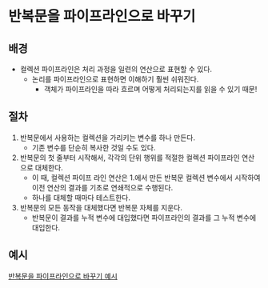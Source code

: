 # 반복문을 파이프라인으로 바꾸기
## 배경
- 컬렉션 파이프라인은 처리 과정을 일련의 연산으로 표현할 수 있다.
  - 논리를 파이프라인으로 표현하면 이해하기 훨씬 쉬워진다.
    - 객체가 파이프라인을 따라 흐르며 어떻게 처리되는지를 읽을 수 있기 때문!

## 절차 
1. 반복문에서 사용하는 컬렉션을 가리키는 변수를 하나 만든다.
   - 기존 변수를 단순히 복사한 것일 수도 있다.
2. 반복문의 첫 줄부터 시작해서, 각각의 단위 행위를 적절한 컬렉션 파이프라인 연산으로 대체한다.
   - 이 때, 컬렉션 파이프 라인 연산은 1.에서 만든 반복문 컬렉션 변수에서 시작하여 이전 연산의 결과를 기초로 연쇄적으로 수행된다.
   - 하나를 대체할 때마다 테스트한다.
3. 반복문의 모든 동작을 대체했다면 반복문 자체를 지운다.
   - 반복문이 결과를 누적 변수에 대입했다면 파이프라인의 결과를 그 누적 변수에 대입한다.
   
## 예시
[반복문을 파이프라인으로 바꾸기 예시](../8-8/example.js)<br>